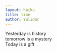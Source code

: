 ```yaml
---
layout: haiku
title: time
author: Yulidar
---
```


Yesterday is history<br> 
tomorrow is a mystery<br> 
Today is a gift<br>